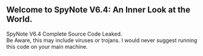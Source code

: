 ## Welcome to SpyNote V6.4: An Inner Look at the World.  
SpyNote V6.4 Complete Source Code Leaked.  
Be Aware, this may include viruses or trojans. I would never suggest running this code on your main machine.
